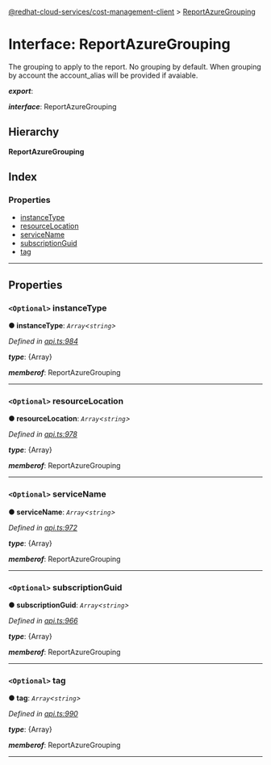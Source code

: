 [@redhat-cloud-services/cost-management-client](../README.md) > [ReportAzureGrouping](../interfaces/reportazuregrouping.md)

# Interface: ReportAzureGrouping

The grouping to apply to the report. No grouping by default. When grouping by account the account\_alias will be provided if avaiable.

*__export__*: 

*__interface__*: ReportAzureGrouping

## Hierarchy

**ReportAzureGrouping**

## Index

### Properties

* [instanceType](reportazuregrouping.md#instancetype)
* [resourceLocation](reportazuregrouping.md#resourcelocation)
* [serviceName](reportazuregrouping.md#servicename)
* [subscriptionGuid](reportazuregrouping.md#subscriptionguid)
* [tag](reportazuregrouping.md#tag)

---

## Properties

<a id="instancetype"></a>

### `<Optional>` instanceType

**● instanceType**: *`Array`<`string`>*

*Defined in [api.ts:984](https://github.com/RedHatInsights/javascript-clients/blob/master/packages/cost-management/api.ts#L984)*

*__type__*: {Array}

*__memberof__*: ReportAzureGrouping

___
<a id="resourcelocation"></a>

### `<Optional>` resourceLocation

**● resourceLocation**: *`Array`<`string`>*

*Defined in [api.ts:978](https://github.com/RedHatInsights/javascript-clients/blob/master/packages/cost-management/api.ts#L978)*

*__type__*: {Array}

*__memberof__*: ReportAzureGrouping

___
<a id="servicename"></a>

### `<Optional>` serviceName

**● serviceName**: *`Array`<`string`>*

*Defined in [api.ts:972](https://github.com/RedHatInsights/javascript-clients/blob/master/packages/cost-management/api.ts#L972)*

*__type__*: {Array}

*__memberof__*: ReportAzureGrouping

___
<a id="subscriptionguid"></a>

### `<Optional>` subscriptionGuid

**● subscriptionGuid**: *`Array`<`string`>*

*Defined in [api.ts:966](https://github.com/RedHatInsights/javascript-clients/blob/master/packages/cost-management/api.ts#L966)*

*__type__*: {Array}

*__memberof__*: ReportAzureGrouping

___
<a id="tag"></a>

### `<Optional>` tag

**● tag**: *`Array`<`string`>*

*Defined in [api.ts:990](https://github.com/RedHatInsights/javascript-clients/blob/master/packages/cost-management/api.ts#L990)*

*__type__*: {Array}

*__memberof__*: ReportAzureGrouping

___

